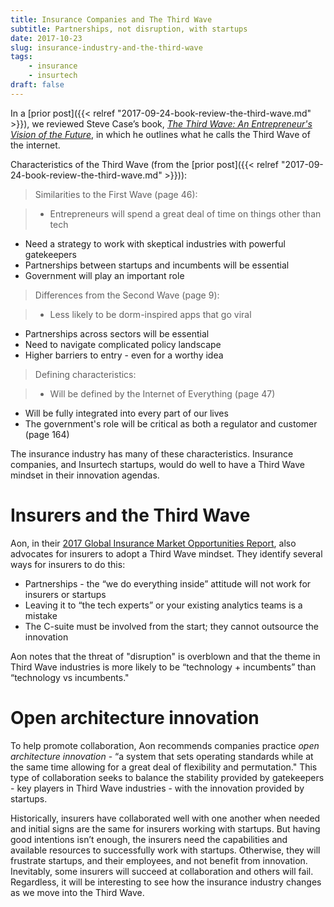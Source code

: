 ```yaml
---
title: Insurance Companies and The Third Wave
subtitle: Partnerships, not disruption, with startups
date: 2017-10-23
slug: insurance-industry-and-the-third-wave
tags:
    - insurance
    - insurtech
draft: false
---
```


In a [prior post]({{< relref "2017-09-24-book-review-the-third-wave.md" >}}), we reviewed Steve Case’s book, [*The Third Wave: An Entrepreneur's Vision of the Future*](https://www.amazon.com/dp/B010MH1ENW/ref=dp-kindle-redirect?_encoding=UTF8&btkr=1), in which he outlines what he calls the Third Wave of the internet.                                                                                              

Characteristics of the Third Wave (from the [prior post]({{< relref "2017-09-24-book-review-the-third-wave.md" >}})):

> Similarities to the First Wave (page 46):

> - Entrepreneurs will spend a great deal of time on things other than tech
- Need a strategy to work with skeptical industries with powerful gatekeepers
- Partnerships between startups and incumbents will be essential
- Government will play an important role

> Differences from the Second Wave (page 9):

> - Less likely to be dorm-inspired apps that go viral
- Partnerships across sectors will be essential
- Need to navigate complicated policy landscape
- Higher barriers to entry - even for a worthy idea

> Defining characteristics:

> - Will be defined by the Internet of Everything (page 47)
- Will be fully integrated into every part of our lives
- The government's role will be critical as both a regulator and customer (page 164)

The insurance industry has many of these characteristics. Insurance companies, and Insurtech startups, would do well to have a Third Wave mindset in their innovation agendas. 

# Insurers and the Third Wave

Aon, in their [2017 Global Insurance Market Opportunities Report](http://thoughtleadership.aonbenfield.com/Documents/20170910-ab-analytics-gimo-2017.pdf), also advocates for insurers to adopt a Third Wave mindset. They identify several ways for insurers to do this:

- Partnerships - the “we do everything inside” attitude will not work for insurers or startups
- Leaving it to “the tech experts” or your existing analytics teams is a mistake
- The C-suite must be involved from the start; they cannot outsource the innovation 

Aon notes that the threat of "disruption" is overblown and that the theme in Third Wave industries is more likely to be “technology + incumbents” than “technology vs incumbents."

# Open architecture innovation

To help promote collaboration, Aon recommends companies practice *open architecture innovation* - “a system that sets operating standards while at the same time allowing for a great deal of flexibility and permutation." This type of collaboration seeks to balance the stability provided by  gatekeepers - key players in Third Wave industries - with the innovation provided by startups. 

Historically, insurers have collaborated well with one another when needed and initial signs are the same for insurers working with startups. But having good intentions isn’t enough, the insurers need the capabilities and available resources to successfully work with startups. Otherwise, they will frustrate startups, and their employees, and not benefit from innovation. Inevitably, some insurers will succeed at collaboration and others will fail. Regardless, it will be interesting to see how the insurance industry changes as we move into the Third Wave. 

